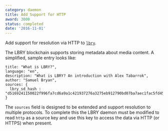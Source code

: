 ```yaml
---
category: daemon
title: Add Support for HTTP
award: 3000
status: completed
date: '2016-11-01'
---
```


Add support for resolution via HTTP to [`lbry`](https://github.com/lbryio).

The LBRY blockchain supports storing metadata about media content. A simplified, sample entry looks like:

```
title: "What is LBRY?",
language: "en",
description: "What is LBRY? An introduction with Alex Tabarrok",
author: "Samuel Bryan",
sources: {
  lbry_sd_hash : "d5169241150022f996fa7cd6a9a1c421937276a3275eb912790bd07ba7aec1fac5fd45431d226b8fb402691e79aeb24b"
}
```

The `sources` field is designed to be extended and support resolution to multiple protocols. To complete this the LBRY daemon must be modified to read `http` as a source key and use this key to access the data via HTTP (or HTTPS) when present.

